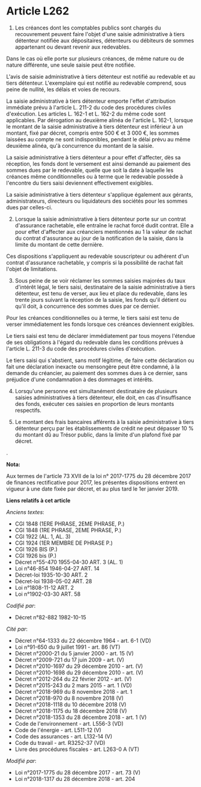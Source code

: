 # Article L262

1. Les créances dont les comptables publics sont chargés du recouvrement peuvent faire l'objet d'une saisie administrative à
tiers détenteur notifiée aux dépositaires, détenteurs ou débiteurs de sommes appartenant ou devant revenir aux redevables.

Dans le cas où elle porte sur plusieurs créances, de même nature ou de nature différente, une seule saisie peut être
notifiée.

L'avis de saisie administrative à tiers détenteur est notifié au redevable et au tiers détenteur. L'exemplaire qui est
notifié au redevable comprend, sous peine de nullité, les délais et voies de recours.

La saisie administrative à tiers détenteur emporte l'effet d'attribution immédiate prévu à l'article L. 211-2 du code des
procédures civiles d'exécution. Les articles L. 162-1 et L. 162-2 du même code sont applicables. Par dérogation au deuxième
alinéa de l'article L. 162-1, lorsque le montant de la saisie administrative à tiers détenteur est inférieur à un montant,
fixé par décret, compris entre 500 € et 3 000 €, les sommes laissées au compte ne sont indisponibles, pendant le délai prévu
au même deuxième alinéa, qu'à concurrence du montant de la saisie.

La saisie administrative à tiers détenteur a pour effet d'affecter, dès sa réception, les fonds dont le versement est ainsi
demandé au paiement des sommes dues par le redevable, quelle que soit la date à laquelle les créances même conditionnelles ou
à terme que le redevable possède à l'encontre du tiers saisi deviennent effectivement exigibles.

La saisie administrative à tiers détenteur s'applique également aux gérants, administrateurs, directeurs ou liquidateurs des
sociétés pour les sommes dues par celles-ci.

2. Lorsque la saisie administrative à tiers détenteur porte sur un contrat d'assurance rachetable, elle entraîne le rachat
forcé dudit contrat. Elle a pour effet d'affecter aux créanciers mentionnés au 1 la valeur de rachat du contrat d'assurance
au jour de la notification de la saisie, dans la limite du montant de cette dernière.

Ces dispositions s'appliquent au redevable souscripteur ou adhérent d'un contrat d'assurance rachetable, y compris si la
possibilité de rachat fait l'objet de limitations.

3. Sous peine de se voir réclamer les sommes saisies majorées du taux d'intérêt légal, le tiers saisi, destinataire de la
saisie administrative à tiers détenteur, est tenu de verser, aux lieu et place du redevable, dans les trente jours suivant la
réception de la saisie, les fonds qu'il détient ou qu'il doit, à concurrence des sommes dues par ce dernier.

Pour les créances conditionnelles ou à terme, le tiers saisi est tenu de verser immédiatement les fonds lorsque ces créances
deviennent exigibles.

Le tiers saisi est tenu de déclarer immédiatement par tous moyens l'étendue de ses obligations à l'égard du redevable dans
les conditions prévues à l'article L. 211-3 du code des procédures civiles d'exécution.

Le tiers saisi qui s'abstient, sans motif légitime, de faire cette déclaration ou fait une déclaration inexacte ou mensongère
peut être condamné, à la demande du créancier, au paiement des sommes dues à ce dernier, sans préjudice d'une condamnation à
des dommages et intérêts.

4. Lorsqu'une personne est simultanément destinataire de plusieurs saisies administratives à tiers détenteur, elle doit, en
cas d'insuffisance des fonds, exécuter ces saisies en proportion de leurs montants respectifs.

5. Le montant des frais bancaires afférents à la saisie administrative à tiers détenteur perçu par les établissements de
crédit ne peut dépasser 10 % du montant dû au Trésor public, dans la limite d'un plafond fixé par décret.

.

**Nota:**

Aux termes de l'article 73 XVII de la loi n° 2017-1775 du 28 décembre 2017 de finances rectificative pour 2017, les présentes
dispositions entrent en vigueur à une date fixée par décret, et au plus tard le 1er janvier 2019.

**Liens relatifs à cet article**

_Anciens textes_:

  - CGI 1848 (1ERE PHRASE, 2EME PHRASE, P.)
  - CGI 1848 (1RE PHRASE, 2EME PHRASE, P.)
  - CGI 1922 (AL. 1, AL. 3)
  - CGI 1924 (1ER MEMBRE DE PHRASE P.)
  - CGI 1926 BIS (P.)
  - CGI 1926 bis (P.)
  - Décret n°55-470 1955-04-30 ART. 3 (AL. 1)
  - Loi n°46-854 1946-04-27 ART. 14
  - Décret-loi 1935-10-30 ART. 2
  - Décret-loi 1938-05-02 ART. 28
  - Loi n°1808-11-12 ART. 2
  - Loi n°1902-03-30 ART. 58

_Codifié par_:

  - Décret n°82-882 1982-10-15

_Cité par_:

  - Décret n°64-1333 du 22 décembre 1964 - art. 6-1 (VD)
  - Loi n°91-650 du 9 juillet 1991 - art. 86 (VT)
  - Décret n°2000-21 du 5 janvier 2000 - art. 15 (V)
  - Décret n°2009-721 du 17 juin 2009 - art. (V)
  - Décret n°2010-1697 du 29 décembre 2010 - art. (V)
  - Décret n°2010-1698 du 29 décembre 2010 - art. (V)
  - Décret n°2012-264 du 22 février 2012 - art. (V)
  - Décret n°2015-243 du 2 mars 2015 - art. 1 (VD)
  - Décret n°2018-969 du 8 novembre 2018 - art. 1
  - Décret n°2018-970 du 8 novembre 2018 (V)
  - Décret n°2018-1118 du 10 décembre 2018 (V)
  - Décret n°2018-1175 du 18 décembre 2018 (V)
  - Décret n°2018-1353 du 28 décembre 2018 - art. 1 (V)
  - Code de l'environnement - art. L556-3 (VD)
  - Code de l'énergie - art. L511-12 (V)
  - Code des assurances - art. L132-14 (V)
  - Code du travail - art. R3252-37 (VD)
  - Livre des procédures fiscales - art. L263-0 A (VT)

_Modifié par_:

  - Loi n°2017-1775 du 28 décembre 2017 - art. 73 (V)
  - Loi n°2018-1317 du 28 décembre 2018 - art. 204
